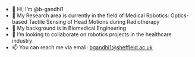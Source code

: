 - 👋 Hi, I’m @b-gandhi1
- 🦿 My Research area is currently in the field of Medical Robotics: Optics-based Tactile Sensing of Head Motions during Radiotherapy
- 🎨 My background is in Biomedical Engineering
- 💞️ I’m looking to collaborate on robotics projects in the healthcare industry
- 📫 You can reach me via email: bgandhi1@sheffield.ac.uk

<!---
b-gandhi1/b-gandhi1 is a ✨ special ✨ repository because its `README.md` (this file) appears on your GitHub profile.
You can click the Preview link to take a look at your changes.
--->
